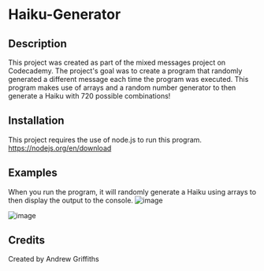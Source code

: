 # Haiku-Generator
## Description
This project was created as part of the mixed messages project on Codecademy. The project's goal was to create a program that randomly generated a different message each time the program was executed. This program makes use of arrays and a random number generator to then generate a Haiku with 720 possible combinations!

## Installation
This project requires the use of node.js to run this program.
https://nodejs.org/en/download

## Examples
When you run the program, it will randomly generate a Haiku using arrays to then display the output to the console.
![image](https://github.com/Griffia/Haiku-Generator/assets/100473677/860a08db-44b8-4fd0-a167-52a23b4a666a)

![image](https://github.com/Griffia/Haiku-Generator/assets/100473677/49c90290-edae-47b0-8217-9ad2e31c767d)


## Credits
Created by Andrew Griffiths
